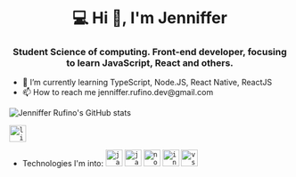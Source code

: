<h1 align = "center"> 💻 Hi 👋, I'm Jenniffer </h1> </hr>
<h3 align="center">Student Science of computing. Front-end developer, focusing to learn JavaScript, React and others.</h3>

<ul>
  <li>🌱 I’m currently learning TypeScript, Node.JS, React Native, ReactJS</li>
  <li>📫 How to reach me jenniffer.rufino.dev@gmail.com</li>
</ul>

![Jenniffer Rufino's GitHub stats](https://github-readme-stats.vercel.app/api?username=JennifferRufino&show_icons=true&theme=radical)

[<code><img height="30" src="https://img.icons8.com/color/48/000000/linkedin-logo.png" alt="linkedin" /></code>](linkedin.com/in/jenniffer-rufino-3323521ab)

- Technologies I'm into:
<code><img height="30" src="https://img.icons8.com/color/48/000000/java-coffee-cup-logo.png" alt="java" /></code>
<code><img height="30" src="https://img.icons8.com/color/48/000000/javascript.png" alt="javascript" /></code>
<code><img height="30" src="https://img.icons8.com/color/48/000000/nodejs.png" alt="nodejs" /></code>
<code><img height="30" src="https://img.icons8.com/color/48/000000/intellij-idea.png" alt="intellij" /></code>
<code><img height="30" src="https://img.icons8.com/fluent/48/000000/visual-studio-code-2019.png" alt="vscode" /></code>  


